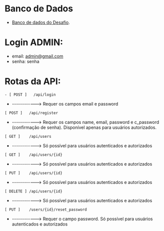 # Banco de Dados
- [Banco de dados do Desafio](https://drive.google.com/file/d/1aBt7vMpViybm7A2jD_L9-Npr36XThDfY/view?usp=sharing).

# Login ADMIN:
- email: admin@gmail.com
- senha: senha

# Rotas da API:
```
- [ POST ]   /api/login
```
* ------------> Requer os campos email e password
``` 
[ POST ]   /api/register
```
* ------------> Requer os campos name, email, password e c_password (confirmação de senha). Disponível apenas para usuários autorizados.
``` 
[ GET ]    /api/users 
```
* ------------> Só possível para usuários autenticados e autorizados
``` 
[ GET ]    /api/users/{id} 
```
* ------------> Só possível para usuários autenticados e autorizados
``` 
[ PUT ]    /api/users/{id} 
```
* ------------> Só possível para usuários autenticados e autorizados
``` 
[ DELETE ] /api/users/{id} 
```
* ------------> Só possível para usuários autenticados e autorizados
``` 
[ PUT ]    /users/{id}/reset_password 
```
* ------------> Requer o campo password. Só possível para usuários autenticados e autorizados
